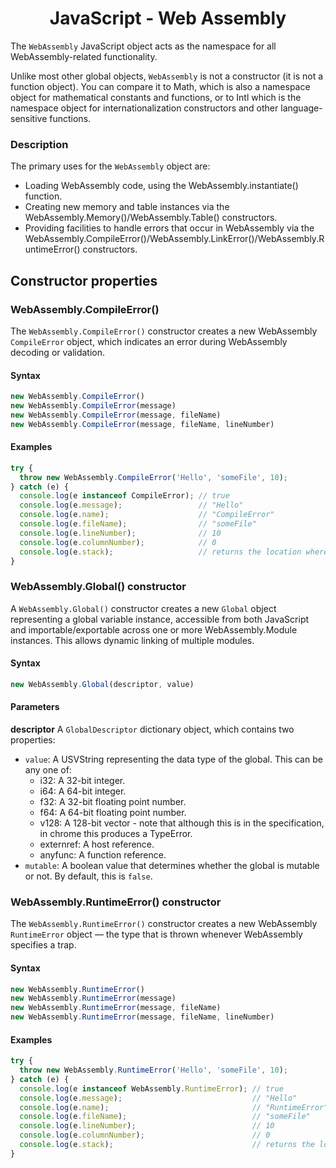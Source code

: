 <link rel="stylesheet" href="https://cdn.jsdelivr.net/npm/bootstrap-icons@1.5.0/font/bootstrap-icons.css">
<link rel="stylesheet" href="../source.css">

<h1 style="text-align:center;">JavaScript - Web Assembly</h1>

The `WebAssembly` JavaScript object acts as the namespace for all WebAssembly-related functionality.

Unlike most other global objects, `WebAssembly` is not a constructor (it is not a function object). You can compare it to Math, which is also a namespace object for mathematical constants and functions, or to Intl which is the namespace object for internationalization constructors and other language-sensitive functions.

### Description
The primary uses for the `WebAssembly` object are:
* Loading WebAssembly code, using the WebAssembly.instantiate() function.
* Creating new memory and table instances via the WebAssembly.Memory()/WebAssembly.Table() constructors.
* Providing facilities to handle errors that occur in WebAssembly via the WebAssembly.CompileError()/WebAssembly.LinkError()/WebAssembly.RuntimeError() constructors.

## Constructor properties

### WebAssembly.CompileError()
The `WebAssembly.CompileError()` constructor creates a new WebAssembly `CompileError` object, which indicates an error during WebAssembly decoding or validation.

#### Syntax
```js
new WebAssembly.CompileError()
new WebAssembly.CompileError(message)
new WebAssembly.CompileError(message, fileName)
new WebAssembly.CompileError(message, fileName, lineNumber)
```

#### Examples
```js
try {
  throw new WebAssembly.CompileError('Hello', 'someFile', 10);
} catch (e) {
  console.log(e instanceof CompileError); // true
  console.log(e.message);                 // "Hello"
  console.log(e.name);                    // "CompileError"
  console.log(e.fileName);                // "someFile"
  console.log(e.lineNumber);              // 10
  console.log(e.columnNumber);            // 0
  console.log(e.stack);                   // returns the location where the code was run
}
```

### WebAssembly.Global() constructor
A `WebAssembly.Global()` constructor creates a new `Global` object representing a global variable instance, accessible from both JavaScript and importable/exportable across one or more WebAssembly.Module instances. This allows dynamic linking of multiple modules.

#### Syntax
```js
new WebAssembly.Global(descriptor, value)
```

#### Parameters
**descriptor**
A `GlobalDescriptor` dictionary object, which contains two properties:

* `value`: A USVString representing the data type of the global. This can be any one of:
  - i32: A 32-bit integer.
  - i64: A 64-bit integer.
  - f32: A 32-bit floating point number.
  - f64: A 64-bit floating point number.
  - v128: A 128-bit vector - note that although this is in the specification, in chrome this produces a TypeError.
  - externref: A host reference.
  - anyfunc: A function reference.
* `mutable`: A boolean value that determines whether the global is mutable or not. By default, this is `false`.

### WebAssembly.RuntimeError() constructor
The `WebAssembly.RuntimeError()` constructor creates a new WebAssembly `RuntimeError` object — the type that is thrown whenever WebAssembly specifies a trap.

#### Syntax
```js
new WebAssembly.RuntimeError()
new WebAssembly.RuntimeError(message)
new WebAssembly.RuntimeError(message, fileName)
new WebAssembly.RuntimeError(message, fileName, lineNumber)
```

#### Examples
```js
try {
  throw new WebAssembly.RuntimeError('Hello', 'someFile', 10);
} catch (e) {
  console.log(e instanceof WebAssembly.RuntimeError); // true
  console.log(e.message);                             // "Hello"
  console.log(e.name);                                // "RuntimeError"
  console.log(e.fileName);                            // "someFile"
  console.log(e.lineNumber);                          // 10
  console.log(e.columnNumber);                        // 0
  console.log(e.stack);                               // returns the location where the code was run
}
```
















